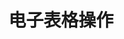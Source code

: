 ﻿---
title: 电子表格操作
second_title: Aspose.Cells Cloud Documen
type: docs
url: /zh/spreadsheet-operations/
keywords: Learn how to work with Aspose Cells Cloud file
description: 了解如何使用 Aspose Cells 云文件。SDK 支持多种开发语言，包括 Android、C#、Go、Java、NodeJS、Perl、PHP、Python、Ruby 和 Swift。
weight: 100
kwords: Excel, Office 云, REST API, 电子表格, PDF, CSV, Json, Markdown, 文件和存储
---
